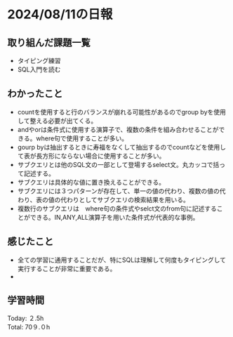 # 2024/08/11の日報
## 取り組んだ課題一覧
* タイピング練習
* SQL入門を読む
## わかったこと
* countを使用すると行のバランスが崩れる可能性があるのでgroup byを使用して整える必要が出てくる。
* andやorは条件式に使用する演算子で、複数の条件を組み合わせることができる。where句で使用することが多い。
* gourp byは抽出するときに寿福をなくして抽出するのでcountなどを使用して表が長方形にならない場合に使用することが多い。
* サブクエリとは他のSQL文の一部として登場するselect文。丸カッコで括って記述する。
* サブクエリは具体的な値に置き換えることができる。
* サブクエリには３つパターンが存在して、単一の値の代わり、複数の値の代わり、表の値の代わりとしてサブクエリの検索結果を用いる。
* 複数行のサブクエリは　where句の条件式やselct文のfrom句に記述することができる。IN,ANY,ALL演算子を用いた条件式が代表的な事例。
## 感じたこと
* 全ての学習に通用することだが、特にSQLは理解して何度もタイピングして実行することが非常に重要である。
* 
## 学習時間
Today: ２.5h<br>
Total: 70９.０h
